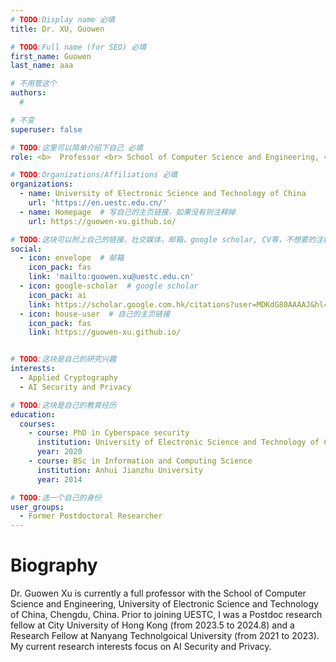 ```yaml
---
# TODO:Display name 必填
title: Dr. XU, Guowen 

# TODO:Full name (for SEO) 必填
first_name: Guowen  
last_name: aaa

# 不用管这个
authors:
  # 

# 不变
superuser: false

# TODO:这里可以简单介绍下自己 必填
role: <b>  Professor <br> School of Computer Science and Engineering, <br>University of Electronic Science and Technology of China</b>

# TODO:Organizations/Affiliations 必填
organizations:
  - name: University of Electronic Science and Technology of China 
    url: 'https://en.uestc.edu.cn/'
  - name: Homepage  # 写自己的主页链接，如果没有则注释掉
    url: https://guowen-xu.github.io/

# TODO:这块可以附上自己的链接，社交媒体，邮箱，google scholar, CV等，不想要的注释掉即可
social:
  - icon: envelope  # 邮箱
    icon_pack: fas
    link: 'mailto:guowen.xu@uestc.edu.cn'
  - icon: google-scholar  # google scholar
    icon_pack: ai
    link: https://scholar.google.com.hk/citations?user=MDKdG80AAAAJ&hl=zh-CN
  - icon: house-user  # 自己的主页链接
    icon_pack: fas
    link: https://guowen-xu.github.io/


# TODO:这块是自己的研究兴趣
interests:
  - Applied Cryptography
  - AI Security and Privacy

# TODO:这块是自己的教育经历
education:
  courses:
    - course: PhD in Cyberspace security
      institution: University of Electronic Science and Technology of China
      year: 2020
    - course: BSc in Information and Computing Science
      institution: Anhui Jianzhu University
      year: 2014

# TODO:选一个自己的身份
user_groups:
  - Former Postdoctoral Researcher
---
```

<!-- TODO:写自己的Biography -->
# Biography
<!-- <p style="text-align:justify">  -->

Dr. Guowen Xu is currently a full professor with the School of Computer Science and Engineering, University of Electronic Science and Technology of China, Chengdu, China. Prior to joining UESTC, I was a Postdoc research fellow at City University of Hong Kong (from 2023.5 to 2024.8) and a Research Fellow at Nanyang Technolgoical University (from 2021 to 2023). My current research interests focus on AI Security and Privacy.
